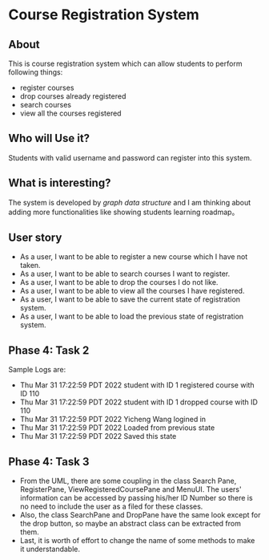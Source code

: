 # Course Registration System

## About
This is course registration system which can allow students to perform following things:
- register courses
- drop courses already registered
- search courses 
- view all the courses registered

## Who will Use it?
Students with valid username and password can register into this system.

## What is interesting? 
The system is developed by *graph data structure* and I am thinking about adding more functionalities like 
showing students learning roadmap。

## User story
- As a user, I want to be able to register a new course which I have not taken.
- As a user, I want to be able to search courses I want to register.
- As a user, I want to be able to drop the courses I do not like.
- As a user, I want to be able to view all the courses I have registered.
- As a user, I want to be able to save the current state of registration system.
- As a user, I want to be able to load the previous state of registration system.

## Phase 4: Task 2
Sample Logs are:
- Thu Mar 31 17:22:59 PDT 2022 student with ID 1 registered course with ID 110
- Thu Mar 31 17:22:59 PDT 2022 student with ID 1 dropped course with ID 110
- Thu Mar 31 17:22:59 PDT 2022 Yicheng Wang logined in 
- Thu Mar 31 17:22:59 PDT 2022 Loaded from previous state
- Thu Mar 31 17:22:59 PDT 2022 Saved this state

## Phase 4: Task 3
- From the UML, there are some coupling in the class Search Pane, RegisterPane, ViewRegisteredCoursePane and MenuUI. The
users' information can be accessed by passing his/her ID Number so there is no need to include the user as a filed for 
these classes. 
- Also, the class SearchPane and DropPane have the same look except for the drop button, so maybe an 
abstract class can be extracted from them. 
- Last, it is worth of effort to change the name of some methods to make it understandable. 